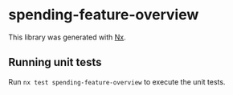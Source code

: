 # spending-feature-overview

This library was generated with [Nx](https://nx.dev).

## Running unit tests

Run `nx test spending-feature-overview` to execute the unit tests.
